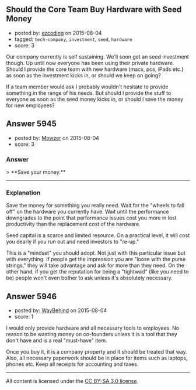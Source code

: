 ## Should the Core Team Buy Hardware with Seed Money

- posted by: [ezcoding](https://stackexchange.com/users/1173067/ezcoding) on 2015-08-04
- tagged: `tech-company`, `investment`, `seed`, `hardware`
- score: 3

Our company currently is self sustaining. We'll soon get an seed investment though.
Up until now everyone has been using their private hardware. Should I provide the core team with new hardware (macs, pcs, iPads etc.) as soon as the investment kicks in, or should we keep on going?

If a team member would ask I probably wouldn't hesitate to provide something in the range of his needs. But should I provide the stuff to everyone as soon as the seed money kicks in, or should I save the money for new employees?


## Answer 5945

- posted by: [Mowzer](https://stackexchange.com/users/1803081/mowzer) on 2015-08-04
- score: 3

<h3>Answer</h3>
> **Save your money.**

<hr>
<h3>Explanation</h3>

Save the money for something you really need. Wait for the "wheels to fall off" on the hardware you currently have. Wait until the performance downgrades to the point that performance issues cost you more in lost productivity than the replacement cost of the hardware.

Seed capital is a scarce and limited resource. On a practical level, it will cost you dearly if you run out and need investors to "re-up."

This is a "mindset" you should adopt. Not just with this particular issue but with everything. If people get the impression you are "loose with the purse strings," they will take advantage and ask for more than they need. On the other hand, if you get the reputation for being a "tightwad" (like you need to be) people won't even bother to ask unless it's absolutely necessary.


## Answer 5946

- posted by: [WayBehind](https://stackexchange.com/users/4133416/waybehind) on 2015-08-04
- score: 1

I would only provide hardware and all necessary tools to employees. No reason to be wasting money on co-founders unless it is a tool that they don't have and is a real "must-have" item. 

Once you buy it, it is a company property and it should be treated that way. Also, all necessary paperwork should be in place for items such as laptops, phones etc. Keep all receipts for accounting and taxes.



---

All content is licensed under the [CC BY-SA 3.0 license](https://creativecommons.org/licenses/by-sa/3.0/).
